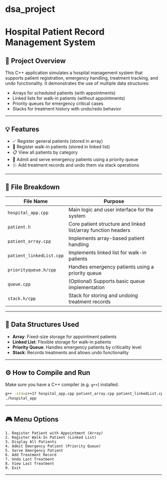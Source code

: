 # dsa_project
# Hospital Patient Record Management System

## 📌 Project Overview

This C++ application simulates a hospital management system that supports patient registration, emergency handling, treatment tracking, and undo functionality. It demonstrates the use of multiple data structures:
- Arrays for scheduled patients (with appointments)
- Linked lists for walk-in patients (without appointments)
- Priority queues for emergency critical cases
- Stacks for treatment history with undo/redo behavior

---

## 💡 Features

- ✅ Register general patients (stored in array)
- 🚶 Register walk-in patients (stored in linked list)
- 📋 View all patients by category
- 🚨 Admit and serve emergency patients using a priority queue
- 🩺 Add treatment records and undo them via stack operations

---

## 📁 File Breakdown

| File Name               | Purpose                                                           |
|------------------------|-------------------------------------------------------------------|
| `hospital_app.cpp`     | Main logic and user interface for the system                      |
| `patient.h`            | Core patient structure and linked list/array function headers     |
| `patient_array.cpp`    | Implements array-based patient handling                           |
| `patient_linkedList.cpp` | Implements linked list for walk-in patients                      |
| `priorityqueue.h/cpp`  | Handles emergency patients using a priority queue                 |
| `queue.cpp`            | (Optional) Supports basic queue implementation                    |
| `stack.h/cpp`          | Stack for storing and undoing treatment records                   |

---

## 🧠 Data Structures Used

- **Array**: Fixed-size storage for appointment patients
- **Linked List**: Flexible storage for walk-in patients
- **Priority Queue**: Handles emergency patients by criticality level
- **Stack**: Records treatments and allows undo functionality

---

## ⚙️ How to Compile and Run

Make sure you have a C++ compiler (e.g. `g++`) installed.

```bash
g++ -std=c++17 hospital_app.cpp patient_array.cpp patient_linkedList.cpp priorityqueue.cpp queue.cpp stack.cpp -o hospital_app
./hospital_app
```

---

## 🎮 Menu Options

```
1. Register Patient with Appointment (Array)
2. Register Walk-In Patient (Linked List)
3. Display All Patients
4. Admit Emergency Patient (Priority Queue)
5. Serve Emergency Patient
6. Add Treatment Record
7. Undo Last Treatment
8. View Last Treatment
9. Exit
```

---